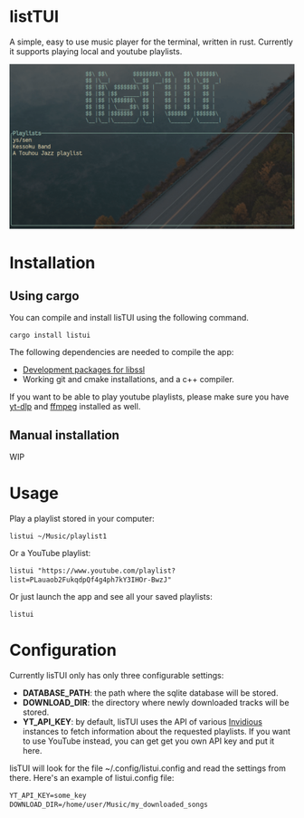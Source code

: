 # listTUI

 A simple, easy to use music player for the terminal, written in rust. Currently it supports playing local and youtube playlists.

![](./docs/images/main.gif)


# Installation

## Using cargo

You can compile and install lisTUI using the following command.
```
cargo install listui
```

The following dependencies are needed to compile the app:

- [Development packages for libssl](https://docs.rs/openssl/0.10.25/openssl/#automatic)
- Working git and cmake installations, and a c++ compiler.

If  you want to be able to play youtube playlists, please make sure you have [yt-dlp](https://github.com/yt-dlp/yt-dlp#installation) and [ffmpeg](https://ffmpeg.org/download.html) installed as well.

## Manual installation

WIP

# Usage

Play a playlist stored in your computer:

```
listui ~/Music/playlist1
```

Or a YouTube playlist:

```
listui "https://www.youtube.com/playlist?list=PLauaob2FukqdpQf4g4ph7kY3IHOr-BwzJ"
```

Or just launch the app and see all your saved playlists:

```
listui
```

# Configuration

Currently lisTUI only has only three configurable settings:

- **DATABASE_PATH**: the path where the sqlite database will be stored.
- **DOWNLOAD_DIR**: the directory where newly downloaded tracks will be stored.
- **YT_API_KEY**: by default, lisTUI uses the API of various [Invidious](https://github.com/iv-org/invidious) instances to fetch information about the requested playlists. If you want to use YouTube instead, you can get get you own API key and put it here.

lisTUI will look for the file ~/.config/listui.config and read the settings from there. Here's an example of listui.config file:
```
YT_API_KEY=some_key
DOWNLOAD_DIR=/home/user/Music/my_downloaded_songs
```
